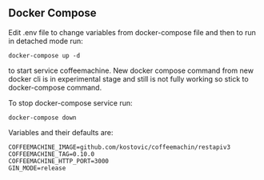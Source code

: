 ## Docker Compose

Edit .env file to change variables from docker-compose file and then to run in detached mode run:
```
docker-compose up -d
```
to start service coffeemachine. New docker compose command from new docker cli is in experimental stage and still is not fully working so stick to docker-compose command.

To stop docker-compose service run:
```
docker-compose down
```

Variables and their defaults are:
```
COFFEEMACHINE_IMAGE=github.com/kostovic/coffeemachin/restapiv3
COFFEEMACHINE_TAG=0.10.0
COFFEEMACHINE_HTTP_PORT=3000
GIN_MODE=release
```